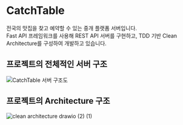 


CatchTable
=============
전국의 맛집을 찾고 예약할 수 있는 중개 플랫폼 서버입니다.<br>
Fast API 프레임워크를 사용해 REST API 서버를 구현하고, TDD 기반 Clean Architecture를 구성하여 
개발하고 있습니다.

## 프로젝트의 전체적인 서버 구조
![CatchTable 서버 구조도](https://github.com/teeinn/CatchTable/assets/45514456/1d437e32-384a-4d7f-8910-6536f68b13a8)

## 프로젝트의 Architecture 구조 
![clean architecture drawio (2) (1)](https://github.com/teeinn/CatchTable/assets/45514456/41a0c066-a7b3-4981-af8b-d102a63e1855)
